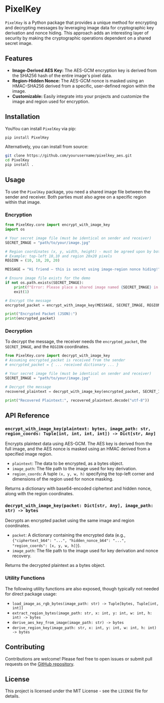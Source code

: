 # PixelKey

`PixelKey` is a Python package that provides a unique method for encrypting and decrypting messages by leveraging image data for cryptographic key derivation and nonce hiding. This approach adds an interesting layer of security by making the cryptographic operations dependent on a shared secret image.

## Features

-   **Image-Derived AES Key:** The AES-GCM encryption key is derived from the SHA256 hash of the entire image's pixel data.
-   **Region-Hidden Nonce:** The AES-GCM nonce is masked using an HMAC-SHA256 derived from a specific, user-defined region within the image.
-   **Customizable:** Easily integrate into your projects and customize the image and region used for encryption.

## Installation

YouYou can install `PixelKey` via pip:

```bash
pip install PixelKey
```

Alternatively, you can install from source:

```bash
git clone https://github.com/yourusername/pixelkey_aes.git
cd PixelKey
pip install .
```

## Usage

To use the `PixelKey` package, you need a shared image file between the sender and receiver. Both parties must also agree on a specific region within that image.

### Encryption

```python
from PixelKey.core import encrypt_with_image_key
import os

# Your secret image file (must be identical on sender and receiver)
SECRET_IMAGE = "path/to/your/image.jpg"

# Region coordinates (x, y, width, height) - must be agreed upon by both parties
# Example: top-left 10,10 and region 20x20 pixels
REGION = (10, 10, 20, 20)

MESSAGE = "Hi friend — this is secret using image-region nonce hiding!".encode("utf-8")

# Ensure image file exists for the demo
if not os.path.exists(SECRET_IMAGE):
    print(f"Error: Please place a shared image named {SECRET_IMAGE} in the working directory.")
    exit(1)

# Encrypt the message
encrypted_packet = encrypt_with_image_key(MESSAGE, SECRET_IMAGE, REGION)

print("Encrypted Packet (JSON):")
print(encrypted_packet)
```

### Decryption

To decrypt the message, the receiver needs the `encrypted_packet`, the `SECRET_IMAGE`, and the `REGION` coordinates.

```python
from PixelKey.core import decrypt_with_image_key
# Assuming encrypted_packet is received from the sender
# encrypted_packet = { ... received dictionary ... }

# Your secret image file (must be identical on sender and receiver)
SECRET_IMAGE = "path/to/your/image.jpg"

# Decrypt the message
recovered_plaintext = decrypt_with_image_key(encrypted_packet, SECRET_IMAGE)

print("Recovered Plaintext:", recovered_plaintext.decode("utf-8"))
```

## API Reference

### `encrypt_with_image_key(plaintext: bytes, image_path: str, region_coords: Tuple[int, int, int, int]) -> Dict[str, Any]`

Encrypts plaintext data using AES-GCM. The AES key is derived from the full image, and the AES nonce is masked using an HMAC derived from a specified image region.

-   `plaintext`: The data to be encrypted, as a bytes object.
-   `image_path`: The file path to the image used for key derivation.
-   `region_coords`: A tuple `(x, y, w, h)` specifying the top-left corner and dimensions of the region used for nonce masking.

Returns a dictionary with base64-encoded ciphertext and hidden nonce, along with the region coordinates.

### `decrypt_with_image_key(packet: Dict[str, Any], image_path: str) -> bytes`

Decrypts an encrypted packet using the same image and region coordinates.

-   `packet`: A dictionary containing the encrypted data (e.g., `{"ciphertext_b64": "...", "hidden_nonce_b64": "...", "region_coords": [x, y, w, h]}`).
-   `image_path`: The file path to the image used for key derivation and nonce recovery.

Returns the decrypted plaintext as a bytes object.

### Utility Functions

The following utility functions are also exposed, though typically not needed for direct package usage:

-   `load_image_as_rgb_bytes(image_path: str) -> Tuple[bytes, Tuple[int, int]]`
-   `extract_region_bytes(image_path: str, x: int, y: int, w: int, h: int) -> bytes`
-   `derive_aes_key_from_image(image_path: str) -> bytes`
-   `derive_region_key(image_path: str, x: int, y: int, w: int, h: int) -> bytes`

## Contributing

Contributions are welcome! Please feel free to open issues or submit pull requests on the [GitHub repository](https://github.com/yourusername/PixelKey).

## License

This project is licensed under the MIT License - see the `LICENSE` file for details.
